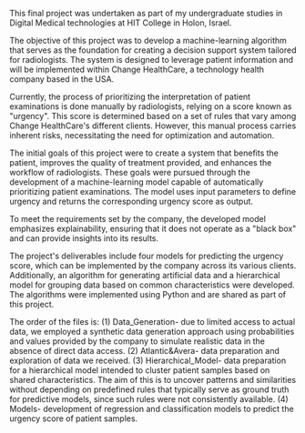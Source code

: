 This final project was undertaken as part of my undergraduate studies in Digital Medical technologies at HIT College in Holon, Israel.

The objective of this project was to develop a machine-learning algorithm that serves as the foundation for creating a decision support system tailored for radiologists. The system is designed to leverage patient information and will be implemented within Change HealthCare, a technology health company based in the USA.

Currently, the process of prioritizing the interpretation of patient examinations is done manually by radiologists, relying on a score known as "urgency". This score is determined based on a set of rules that vary among Change HealthCare's different clients. However, this manual process carries inherent risks, necessitating the need for optimization and automation.

The initial goals of this project were to create a system that benefits the patient, improves the quality of treatment provided, and enhances the workflow of radiologists. These goals were pursued through the development of a machine-learning model capable of automatically prioritizing patient examinations. The model uses input parameters to define urgency and returns the corresponding urgency score as output.

To meet the requirements set by the company, the developed model emphasizes explainability, ensuring that it does not operate as a "black box" and can provide insights into its results.

The project's deliverables include four models for predicting the urgency score, which can be implemented by the company across its various clients. Additionally, an algorithm for generating artificial data and a hierarchical model for grouping data based on common characteristics were developed.
The algorithms were implemented using Python and are shared as part of this project.

The order of the files is: 
(1) Data_Generation- due to limited access to actual data, we employed a synthetic data generation approach using probabilities and values provided by the company to simulate realistic data in the absence of direct data access.
(2) Atlantic&Avera- data preparation and exploration of data we received.
(3) Hierarchical_Model- data preparation for a hierarchical model intended to cluster patient samples based on shared characteristics. The aim of this is to uncover patterns and similarities without depending on predefined rules that typically serve as ground truth for predictive models, since such rules were not consistently available.
(4) Models- development of regression and classification models to predict the urgency score of patient samples.
